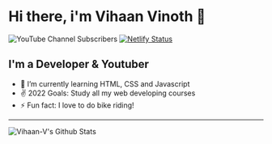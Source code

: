 # Hi there, i'm Vihaan Vinoth 👋 

![YouTube Channel Subscribers](https://img.shields.io/youtube/channel/subscribers/UC6MxtXG8DQVE4ffZ3AnaZZQ?logo=youtube&logoColor=red&style=for-the-badge)
[![Netlify Status](https://api.netlify.com/api/v1/badges/2f81eacb-6f50-4962-8d8c-7b4471782fa2/deploy-status)](https://app.netlify.com/sites/htmltastic/deploys)
## I'm a Developer & Youtuber
- 🌱 I’m currently learning HTML, CSS and Javascript
- ✌️ 2022 Goals: Study all my web developing courses
- ⚡ Fun fact: I love to do bike riding!
---
  <img align="left" alt="Vihaan-V's Github Stats" src="https://github-readme-stats.vercel.app/api?username=Vihaan-V&show_icons=true&hide_border=false&title_color=ff652f&icon_color=FFE400&bg_color=FFFFFF&text_color=000000&border_color=FFFFFF" />

